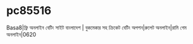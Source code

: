 # pc85516
Basa8|ফ্রি অনলাইন বেটিং সাইট বাংলাদেশ | বুকমেকার সহ ক্রিকেট বেটিং অপশন|রুলেট অনলাইন|রামি গেম অনলাইন|0620
